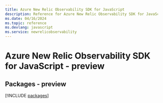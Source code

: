 ```yaml
---
title: Azure New Relic Observability SDK for JavaScript
description: Reference for Azure New Relic Observability SDK for JavaScript
ms.date: 04/16/2024
ms.topic: reference
ms.devlang: javascript
ms.service: newrelicobservability
---
```

# Azure New Relic Observability SDK for JavaScript - preview
## Packages - preview
[!INCLUDE [packages](new-relic-observability-index.md)]